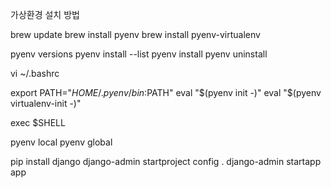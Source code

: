 
가상환경 설치 방법

brew update
brew install pyenv
brew install pyenv-virtualenv

pyenv versions 
pyenv install --list
pyenv install <version-you-want>
pyenv uninstall <version-you-want>

vi ~/.bashrc

export PATH="$HOME/.pyenv/bin:$PATH" 
eval "$(pyenv init -)" 
eval "$(pyenv virtualenv-init -)"

exec $SHELL

pyenv local <version-you-want>
pyenv global <version-you-want>


 pip install django
django-admin startproject config .
django-admin startapp app
